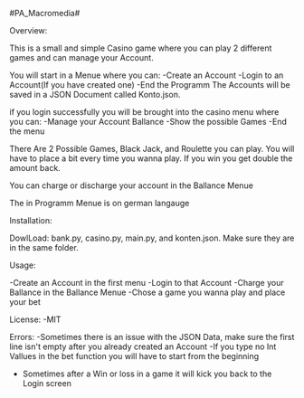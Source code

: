 #PA_Macromedia#

Overview:

 This is a small and simple Casino game where you can play 2 different games and can manage your Account.

 You will start in a Menue where you can:
 -Create an Account
 -Login to an Account(If you have created one)
 -End the Programm
 The Accounts will be saved in a JSON Document called Konto.json.

if you login successfully you will be brought into the casino menu where you can:
-Manage your Account Ballance
-Show the possible Games
-End the menu

There Are 2 Possible Games, Black Jack, and Roulette you can play.
You will have to place a bit every time you wanna play.
If you win you get double the amount back.

You can charge or discharge your account in the Ballance Menue 

The in Programm Menue is on german langauge 

Installation:

DowlLoad:
bank.py, casino.py, main.py, and konten.json.
Make sure they are in the same folder.

Usage:

-Create an Account in the first menu
-Login to that Account 
-Charge your Ballance in the Ballance Menue
-Chose a game you wanna play and place your bet

License:
-MIT

Errors:
-Sometimes there is an issue with the JSON Data, make sure the first line isn't empty after you already created  an Account 
-If you type no Int Vallues in the bet function you will have to start from the beginning 
- Sometimes after a Win or loss in a game it will kick you back to the Login screen

